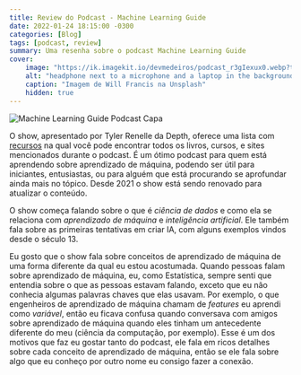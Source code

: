 ```yaml
---
title: Review do Podcast - Machine Learning Guide
date: 2022-01-24 18:15:00 -0300
categories: [Blog]
tags: [podcast, review]
summary: Uma resenha sobre o podcast Machine Learning Guide
cover:
    image: "https://ik.imagekit.io/devmedeiros/podcast_r3gIexux0.webp?tr=w-700"
    alt: "headphone next to a microphone and a laptop in the background"
    caption: "Imagem de Will Francis na Unsplash"
    hidden: true
---
```


![Machine Learning Guide Podcast Capa](https://ocdevel.com/static/media/MLG-Option-1.24e2cc63.jpg#center)

O show, apresentado por Tyler Renelle da Depth, oferece uma lista com [recursos](https://ocdevel.com/mlg/resources) na qual você pode encontrar todos os livros, cursos, e sites mencionados durante o podcast. É um ótimo podcast para quem está aprendendo sobre aprendizado de máquina, podendo ser útil para iniciantes, entusiastas, ou para alguém que está procurando se aprofundar ainda mais no tópico. Desde 2021 o show está sendo renovado para atualizar o conteúdo.

O show começa falando sobre o que é _ciência de dados_ e como ela se relaciona com _aprendizado de máquina_ e _inteligência artificial_. Ele também fala sobre as primeiras tentativas em criar IA, com alguns exemplos vindos desde o século 13.

Eu gosto que o show fala sobre conceitos de aprendizado de máquina de uma forma diferente da qual eu estou acostumada. Quando pessoas falam sobre aprendizado de máquina, eu, como Estatística, sempre senti que entendia sobre o que as pessoas estavam falando, exceto que eu não conhecia algumas palavras chaves que elas usavam. Por exemplo, o que engenheiros de aprendizado de máquina chamam de _features_ eu aprendi como _variável_, então eu ficava confusa quando conversava com amigos sobre aprendizado de máquina quando eles tinham um antecedente diferente do meu (ciência da computação, por exemplo). Esse é um dos motivos que faz eu gostar tanto do podcast, ele fala em ricos detalhes sobre cada conceito de aprendizado de máquina, então se ele fala sobre algo que eu conheço por outro nome eu consigo fazer a conexão.
